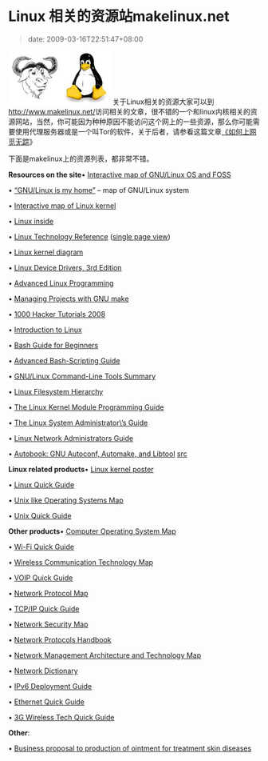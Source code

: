 # Linux 相关的资源站makelinux.net
>date: 2009-03-16T22:51:47+08:00


[![makelinux](/assets/images/coolshell.cn/wp-content/uploads/2009/03/makelinux.jpg "makelinux")](/assets/images/coolshell.cn/wp-content/uploads/2009/03/makelinux.jpg)关于Linux相关的资源大家可以到<http://www.makelinux.net/>访问相关的文章，很不错的一个和linux内核相关的资源网站，当然，你可能因为种种原因不能访问这个网上的一些资源，那么你可能需要使用代理服务器或是一个叫Tor的软件，关于后者，请参看这篇文章[《如何上网觅无踪](/2009/%E5%A6%82%E4%BD%95%E4%B8%8A%E7%BD%91%E8%A7%85%E6%97%A0%E8%B8%AA.md)》


下面是makelinux上的资源列表，都非常不错。



**Resources on the site**• [Interactive map of GNU/Linux OS and FOSS](http://www.makelinux.net/system)  

• [“GNU/Linux is my home”](http://www.makelinux.net/home) – map of GNU/Linux system  

• [Interactive map of Linux kernel](http://www.makelinux.net/kernel_map)  

• [Linux inside](http://www.makelinux.net/inside)  

• [Linux Technology Reference](http://www.makelinux.net/reference) ([single page view](http://www.makelinux.net/reference.d/linksframe.shtml?w=full))  

• [Linux kernel diagram](http://www.makelinux.net/kernel/diagram)  

• [Linux Device Drivers, 3rd Edition](http://www.makelinux.net/ldd3/)  

• [Advanced Linux Programming](http://www.makelinux.net/alp)  

• [Managing Projects with GNU make](http://www.makelinux.net/make3)  

• [1000 Hacker Tutorials 2008](http://www.makelinux.net/books/1000%20Hacker%20Tutorials%202008)  

• [Introduction to Linux](http://www.makelinux.net/books/intro-linux)  

• [Bash Guide for Beginners](http://www.makelinux.net/books/Bash-Beginners-Guide)  

• [Advanced Bash-Scripting Guide](http://www.makelinux.net/books/abs-guide)  

• [GNU/Linux Command-Line Tools Summary](http://www.makelinux.net/books/GNU-Linux-Tools-Summary)  

• [Linux Filesystem Hierarchy](http://www.makelinux.net/books/Linux-Filesystem-Hierarchy)  

• [The Linux Kernel Module Programming Guide](http://www.makelinux.net/books/lkmpg)  

• [The Linux System Administrator\’s Guide](http://www.makelinux.net/books/sag)  

• [Linux Network Administrators Guide](http://www.makelinux.net/books/nag2)  

• [Autobook: GNU Autoconf, Automake, and Libtool](http://www.makelinux.net/books/autobook-1.5/autobook.html) [src](http://sources.redhat.com/autobook/download.html)  

**Linux related products**• [Linux kernel poster](http://www.makelinux.net/kernel_map_poster)  

• [Linux Quick Guide](http://www.javvin.com/product_info.php?ref=41&products_id=136&affiliate_banner_id=50)  

• [Unix like Operating Systems Map](http://www.javvin.com/product_info.php?ref=41&products_id=142&affiliate_banner_id=48)  

• [Unix Quick Guide](http://www.javvin.com/product_info.php?ref=41&products_id=134&affiliate_banner_id=49)  

**Other products**• [Computer Operating System Map](http://www.javvin.com/product_info.php?ref=41&products_id=124&affiliate_banner_id=43)  

• [Wi-Fi Quick Guide](http://www.javvin.com/product_info.php?ref=41&products_id=118&affiliate_banner_id=42)  

• [Wireless Communication Technology Map](http://www.javvin.com/product_info.php?ref=41&products_id=68&affiliate_banner_id=15)  

• [VOIP Quick Guide](http://www.javvin.com/product_info.php?ref=41&products_id=120&affiliate_banner_id=41)  

• [Network Protocol Map](http://www.javvin.com/product_info.php?ref=41&products_id=69&affiliate_banner_id=14)  

• [TCP/IP Quick Guide](http://www.javvin.com/product_info.php?ref=41&products_id=65&affiliate_banner_id=13)  

• [Network Security Map](http://www.javvin.com/product_info.php?ref=41&products_id=70&affiliate_banner_id=12)  

• [Network Protocols Handbook](http://www.javvin.com/product_info.php?ref=41&products_id=63&affiliate_banner_id=11)  

• [Network Management Architecture and Technology Map](http://www.javvin.com/product_info.php?ref=41&products_id=113&affiliate_banner_id=9)  

• [Network Dictionary](http://www.javvin.com/product_info.php?ref=41&products_id=79&affiliate_banner_id=7)  

• [IPv6 Deployment Guide](http://www.javvin.com/product_info.php?ref=41&products_id=133&affiliate_banner_id=56)  

• [Ethernet Quick Guide](http://www.javvin.com/product_info.php?ref=41&products_id=67&affiliate_banner_id=5)  

• [3G Wireless Tech Quick Guide](http://www.javvin.com/product_info.php?ref=41&products_id=77&affiliate_banner_id=44)  

**Other**:  

• [Business proposal to production of ointment for treatment skin diseases](http://www.makelinux.net/biotech)  




